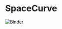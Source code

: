 # SpaceCurve

[![Binder](https://mybinder.org/badge_logo.svg)](https://mybinder.org/v2/gh/rmcrae/SpaceCurve/master?filepath=SpaceCurves.ipynb)

